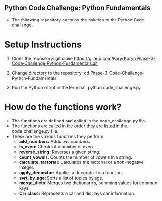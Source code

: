 ## Python Code Challenge: Python Fundamentals

- The following repository contains the solution to the Python Code challenge.

# Setup Instructions

1. Clone the repository:
   git clone https://github.com/KoryrKoryr/Phase-3-Code-Challenge-Python-Fundamentals.git

2. Change directory to the repository:
   cd Phase-3-Code-Challenge-Python-Fundamentals

3. Run the Python script in the terminal:
   python code_challenge.py

# How do the functions work?

- The functions are defined and called in the code_challenge.py file.
- The functions are called in the order they are listed in the code_challenge.py file.
- These are the various functions they perform:
  - **add_numbers:** Adds two numbers.
  - **is_even:** Checks if a number is even.
  - **reverse_string:** Reverses a given string.
  - **count_vowels:** Counts the number of vowels in a string.
  - **calculate_factorial:** Calculates the factorial of a non-negative integer.
  - **apply_decorator:** Applies a decorator to a function.
  - **sort_by_age:** Sorts a list of tuples by age.
  - **merge_dicts:** Merges two dictionaries, summing values for common keys.
  - **Car class:** Represents a car and displays car information.
